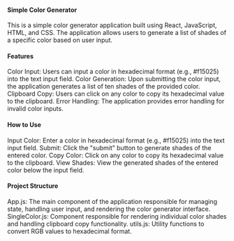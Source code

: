 #### Simple Color Generator
This is a simple color generator application built using React, JavaScript, HTML, and CSS. 
The application allows users to generate a list of shades of a specific color based on user input.

#### Features
Color Input: Users can input a color in hexadecimal format (e.g., #f15025) into the text input field.
Color Generation: Upon submitting the color input, the application generates a list of ten shades of the provided color.
Clipboard Copy: Users can click on any color to copy its hexadecimal value to the clipboard.
Error Handling: The application provides error handling for invalid color inputs.

#### How to Use
Input Color: Enter a color in hexadecimal format (e.g., #f15025) into the text input field.
Submit: Click the "submit" button to generate shades of the entered color.
Copy Color: Click on any color to copy its hexadecimal value to the clipboard.
View Shades: View the generated shades of the entered color below the input field.

#### Project Structure
App.js: The main component of the application responsible for managing state, handling user input, and rendering the color generator interface.
SingleColor.js: Component responsible for rendering individual color shades and handling clipboard copy functionality.
utils.js: Utility functions to convert RGB values to hexadecimal format.